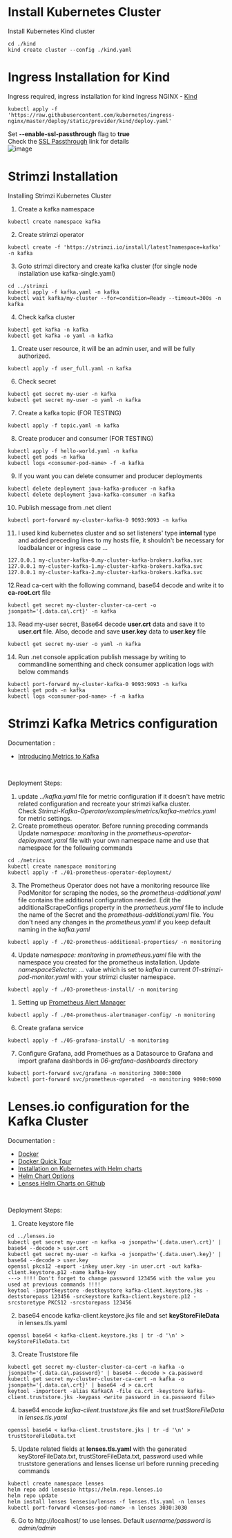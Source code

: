 
# Install Kubernetes Cluster
Install Kubernetes Kind cluster
```
cd ./kind
kind create cluster --config ./kind.yaml
```
# Ingress Installation for Kind 
Ingress required, ingress installation for kind Ingress NGINX - [Kind](https://kind.sigs.k8s.io/docs/user/ingress/#ingress-nginx)<br>
```
kubectl apply -f 'https://raw.githubusercontent.com/kubernetes/ingress-nginx/master/deploy/static/provider/kind/deploy.yaml'
```
Set **--enable-ssl-passthrough** flag to **true** <br>
Check the [SSL Passthrough](https://kubernetes.github.io/ingress-nginx/user-guide/tls/#ssl-passthrough) link for details<br>
![image](./SSLPassthrough.png)

# Strimzi Installation
Installing Strimzi Kubernetes Cluster
1. Create a kafka namespace 
```
kubectl create namespace kafka
```
2. Create strimzi operator
```
kubectl create -f 'https://strimzi.io/install/latest?namespace=kafka' -n kafka
```
3. Goto  strimzi directory  and create kafka cluster  (for single node installation use kafka-single.yaml)
```
cd ../strimzi
kubectl apply -f kafka.yaml -n kafka
kubectl wait kafka/my-cluster --for=condition=Ready --timeout=300s -n kafka
```
4. Check kafka cluster
```
kubectl get kafka -n kafka
kubectl get kafka -o yaml -n kafka
```
1. Create user resource, it will be an admin user, and will be fully authorized.
```
kubectl apply -f user_full.yaml -n kafka
```
6. Check secret
```
kubectl get secret my-user -n kafka
kubectl get secret my-user -o yaml -n kafka
```
7. Create a kafka topic (FOR TESTING)
```
kubectl apply -f topic.yaml -n kafka
```
8. Create producer and consumer (FOR TESTING)
```
kubectl apply -f hello-world.yaml -n kafka
kubectl get pods -n kafka
kubectl logs <consumer-pod-name> -f -n kafka
```
9. If you want you can delete consumer and producer deployments
```
kubectl delete deployment java-kafka-producer -n kafka
kubectl delete deployment java-kafka-consumer -n kafka
```
10. Publish message from .net client
```
kubectl port-forward my-cluster-kafka-0 9093:9093 -n kafka
```
11. I used kind kubernetes cluster and so set listeners' type **internal** type and added preceding lines to my hosts file, it shouldn't be necessary for loadbalancer or ingress case ...
```
127.0.0.1 my-cluster-kafka-0.my-cluster-kafka-brokers.kafka.svc
127.0.0.1 my-cluster-kafka-1.my-cluster-kafka-brokers.kafka.svc
127.0.0.1 my-cluster-kafka-2.my-cluster-kafka-brokers.kafka.svc
```
12.Read ca-cert with the following command, base64 decode and write it to **ca-root.crt** file
```
kubectl get secret my-cluster-cluster-ca-cert -o jsonpath='{.data.ca\.crt}' -n kafka
```
13.  Read my-user secret, Base64 decode **user.crt** data and save it to **user.crt** file.
Also, decode and save **user.key** data to **user.key** file
```
kubectl get secret my-user -o yaml -n kafka
```
14. Run .net console application publish message by writing to commandline somenthing and check consumer application logs with below commands
```
kubectl port-forward my-cluster-kafka-0 9093:9093 -n kafka
kubectl get pods -n kafka
kubectl logs <consumer-pod-name> -f -n kafka
```


# Strimzi Kafka Metrics configuration
Documentation : <br>
- [Introducing Metrics to Kafka](https://strimzi.io/docs/operators/master/deploying.html#assembly-metrics-str) <br>
<br>

Deployment Steps:
1. update *../kafka.yaml* file for metric configuration if it doesn't have metric related configuration and recreate your strimzi kafka cluster. <br> Check *Strimzi-Kafka-Operator/examples/metrics/kafka-metrics.yaml* for metric settings.
2. Create prometheus operator. Before running preceding commands Update *namespace: monitoring* in the *prometheus-operator-deployment.yaml* file with your own namespace name and use that namespace for the following commands
```
cd ./metrics
kubectl create namespace monitoring
kubectl apply -f ./01-prometheus-operator-deployment/
```
3. The Prometheus Operator does not have a monitoring resource like PodMonitor for scraping the nodes, so the *prometheus-additional.yaml* file contains the additional configuration needed. Edit the additionalScrapeConfigs property in the *prometheus.yaml* file to include the name of the Secret and the *prometheus-additional.yaml* file. You don't need any changes in the *prometheus.yaml* if you keep default naming in the *kafka.yaml*
```
kubectl apply -f ./02-prometheus-additional-properties/ -n monitoring
```
4. Update *namespace: monitoring* in *prometheus.yaml* file with the namespace you created for the prometheus installation.
   Update *namespaceSelector: ...* value which is set to *kafka* in current *01-strimzi-pod-monitor.yaml* with your strimzi cluster namespace.
```
kubectl apply -f ./03-prometheus-install/ -n monitoring
```
1. Setting up [Prometheus Alert Manager](https://strimzi.io/docs/operators/master/deploying.html#assembly-metrics-prometheus-alertmanager-str)
```
kubectl apply -f ./04-prometheus-alertmanager-config/ -n monitoring
```
6. Create grafana service
```
kubectl apply -f ./05-grafana-install/ -n monitoring
```
7. Configure Grafana, add Promethues as a Datasource to Grafana and import grafana dashbords in *06-grafana-dashboards* directory
```
kubectl port-forward svc/grafana -n monitoring 3000:3000
kubectl port-forward svc/prometheus-operated  -n monitoring 9090:9090
```


# Lenses.io configuration for the Kafka Cluster
Documentation : <br>
- [Docker](https://docs.lenses.io/4.1/installation/docker/) <br>
- [Docker Quick Tour](https://docs.lenses.io/2.3/quick-tour/docker.html) <br>
- [Installation on Kubernetes with Helm charts](https://docs.lenses.io/4.1/installation/kubernetes/) <br>
- [Helm Chart Options](https://docs.lenses.io/4.1/configuration/options/helm/)
- [Lenses Helm Charts on Github](https://github.com/lensesio/lenses-helm-charts)<br>
<br>

Deployment Steps:
1. Create keystore file 
```
cd ../lenses.io
kubectl get secret my-user -n kafka -o jsonpath='{.data.user\.crt}' | base64 --decode > user.crt
kubectl get secret my-user -n kafka -o jsonpath='{.data.user\.key}' | base64 --decode > user.key
openssl pkcs12 -export -inkey user.key -in user.crt -out kafka-client.keystore.p12 -name kafka-key
---> !!!! Don't forget to change password 123456 with the value you used at previous commands !!!!
keytool -importkeystore -destkeystore kafka-client.keystore.jks -deststorepass 123456 -srckeystore kafka-client.keystore.p12 -srcstoretype PKCS12 -srcstorepass 123456 
```
2. base64 encode kafka-client.keystore.jks file and set **keyStoreFileData** in lenses.tls.yaml
```
openssl base64 < kafka-client.keystore.jks | tr -d '\n' > keyStoreFileData.txt
```
3. Create Truststore file 
```
kubectl get secret my-cluster-cluster-ca-cert -n kafka -o jsonpath='{.data.ca\.password}' | base64 --decode > ca.password
kubectl get secret my-cluster-cluster-ca-cert -n kafka -o jsonpath='{.data.ca\.crt}' | base64 -d > ca.crt
keytool -importcert -alias KafkaCA -file ca.crt -keystore kafka-client.truststore.jks -keypass <write password in ca.password file>
```
4. base64 encode *kafka-client.truststore.jks* file and set *trustStoreFileData* in *lenses.tls.yaml*
```
openssl base64 < kafka-client.truststore.jks | tr -d '\n' > trustStoreFileData.txt
```
5. Update related fields at **lenses.tls.yaml** with the generated keyStoreFileData.txt, trustStoreFileData.txt, password used while truststore generations and lenses license url before running preceding commands
```
kubectl create namespace lenses
helm repo add lensesio https://helm.repo.lenses.io
helm repo update
helm install lenses lensesio/lenses -f lenses.tls.yaml -n lenses
kubectl port-forward <lenses-pod-name> -n lenses 3030:3030
``` 
6. Go to http://localhost/  to use lenses. Default *username/password* is *admin/admin*


<!-- 
kubectl get secret my-cluster-cluster-ca-cert -n kafka -o jsonpath='{.data.ca\.crt}' | base64 -d > ca.crt
kubectl get secret my-user -n kafka -o jsonpath='{.data.user\.password}' | base64 -d > user.password
kubectl get secret my-user -n kafka  -o jsonpath='{.data.user\.p12}' | base64 -d > user.p12


keytool -keystore user-truststore.jks -alias CARoot -import -file ca.crt
openssl base64 < user-truststore.jks | tr -d '\n'

keytool -importkeystore -srckeystore user.p12 -srcstoretype pkcs12 -destkeystore user-keystore.jks -deststoretype jks
openssl base64 < user-keystore.jks | tr -d '\n' -->

